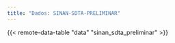 ```yaml
---
title: "Dados: SINAN-SDTA-PRELIMINAR"
---
```


{{< remote-data-table "data" "sinan_sdta_preliminar" >}}
